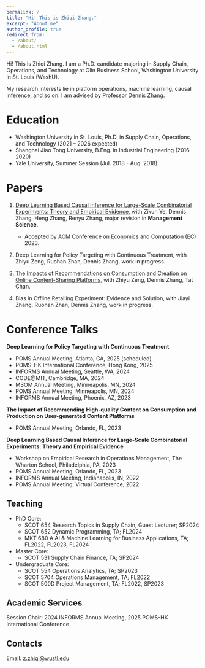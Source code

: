 ```yaml
---
permalink: /
title: "Hi! This is Zhiqi Zhang."
excerpt: "About me"
author_profile: true
redirect_from: 
  - /about/
  - /about.html
---
```


Hi! This is Zhiqi Zhang. I am a Ph.D. candidate majoring in Supply Chain, Operations, and Technology at Olin Business School, Washington University in St. Louis (WashU). 

My research interests lie in platform operations, machine learning, causal inference, and so on. I am advised by Professor [Dennis Zhang](http://denniszhang.org/?).

Education
======
- Washington University in St. Louis, Ph.D. in Supply Chain, Operations, and Technology (2021 – 2026 expected)
- Shanghai Jiao Tong University, B.Eng. in Industrial Engineering (2016 - 2020)
- Yale University, Summer Session (Jul. 2018 - Aug. 2018)                          

Papers
======
1. [Deep Learning Based Causal Inference for Large-Scale Combinatorial Experiments: Theory and Empirical Evidence](https://papers.ssrn.com/sol3/papers.cfm?abstract_id=4375327), with Zikun Ye, Dennis Zhang, Heng Zhang, Renyu Zhang, major revision in **Management Science**.
    - Accepted by ACM Conference on Economics and Computation (EC) 2023.
 
2. Deep Learning for Policy Targeting with Continuous Treatment, with Zhiyu Zeng, Ruohan Zhan, Dennis Zhang, work in progress.

3. [The Impacts of Recommendations on Consumption and Creation on Online Content-Sharing Platforms](https://papers.ssrn.com/sol3/papers.cfm?abstract_id=4915562), with Zhiyu Zeng, Dennis Zhang, Tat Chan.

4. Bias in Offline Retailing Experiment: Evidence and Solution, with Jiayi Zhang, Ruohan Zhan, Dennis Zhang, work in progress.

Conference Talks
=====
**Deep Learning for Policy Targeting with Continuous Treatment**
 - POMS Annual Meeting, Atlanta, GA, 2025 (scheduled)
 - POMS-HK International Conference, Hong Kong, 2025
 - INFORMS Annual Meeting, Seattle, WA, 2024 
 - CODE@MIT, Cambridge, MA, 2024 
 - MSOM Annual Meeting, Minneapolis, MN, 2024
 - POMS Annual Meeting, Minneapolis, MN, 2024
 - INFORMS Annual Meeting, Phoenix, AZ, 2023

**The Impact of Recommending High-quality Content on Consumption and Production on User-generated Content Platforms**
 - POMS Annual Meeting, Orlando, FL, 2023
 
**Deep Learning Based Causal Inference for Large-Scale Combinatorial Experiments: Theory and Empirical Evidence**
 - Workshop on Empirical Research in Operations Management, The Wharton School, Philadelphia, PA, 2023
 - POMS Annual Meeting, Orlando, FL, 2023
 - INFORMS Annual Meeting, Indianapolis, IN, 2022 
 - POMS Annual Meeting, Virtual Conference, 2022

Teaching
------
- PhD Core:
  - SCOT 654 Research Topics in Supply Chain, Guest Lecturer; SP2024
  - SCOT 652 Dynamic Programming, TA; FL2024
  - MKT 680 A AI & Machine Learning for Business Applications, TA; FL2022, FL2023, FL2024
- Master Core:
  - SCOT 531  Supply Chain Finance, TA; SP2024
- Undergraduate Core:
  - SCOT 554 Operations Analytics, TA; SP2023
  - SCOT 5704 Operations Management, TA; FL2022
  - SCOT 500D Project Management, TA; FL2022, SP2023
 

Academic Services
------
Session Chair: 2024 INFORMS Annual Meeting, 2025 POMS-HK International Conference

Contacts
------
Email: z.zhiqi@wustl.edu



<script type='text/javascript' id='clustrmaps' src='//cdn.clustrmaps.com/map_v2.js?cl=4f9b9a&w=a&t=tt&d=njOsa3WE4suxaEERhuB6J6owJCFqI_lcR_x68gci2TU&co=ffffff&cmo=126d3b&cmn=cb0821&ct=808080'></script>

